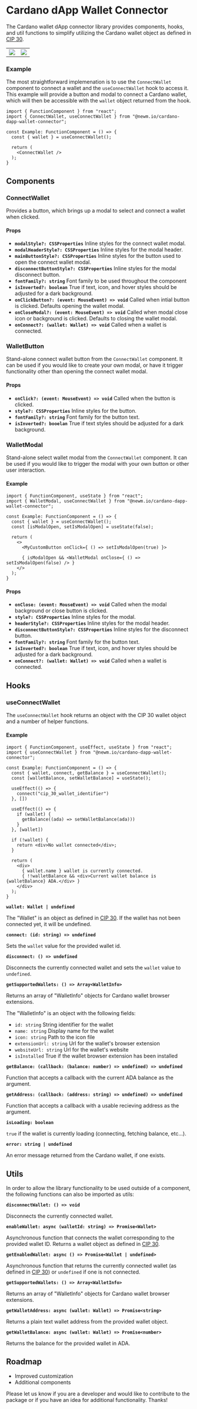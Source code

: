 # Cardano dApp Wallet Connector

The Cardano wallet dApp connector library provides components, hooks, and util functions to simplify
utilizing the Cardano wallet object as defined in [CIP 30](https://cips.cardano.org/cips/cip30).

<center>
  <table>
    <tr>
      <td>
        <img src="./docs/img/wallet-modal-unstyled.png">
      </td>
      <td>
        <img src="./docs/img/wallet-modal-styled.png">
      </td>
    </tr>
  </table>
</center>

### Example

The most straightforward implemenation is to use the `ConnectWallet` component to connect a wallet
and the `useConnectWallet` hook to access it. This example will provide a button and modal to connect
a Cardano wallet, which will then be accessible with the `wallet` object returned from the hook.

```
import { FunctionComponent } from "react";
import { ConnectWallet, useConnectWallet } from "@newm.io/cardano-dapp-wallet-connector";

const Example: FunctionComponent = () => {
  const { wallet } = useConnectWallet();

  return (
    <ConnectWallet />
  );
}
```

## Components

### ConnectWallet

Provides a button, which brings up a modal to select and connect a wallet when clicked.

#### Props

- **`modalStyle?: CSSProperties`** Inline styles for the connect wallet modal.
- **`modalHeaderStyle?: CSSProperties`** Inline styles for the modal header.
- **`mainButtonStyle?: CSSProperties`** Inline styles for the button used to open the connect wallet modal.
- **`disconnectButtonStyle?: CSSProperties`** Inline styles for the modal disconnect button.
- **`fontFamily?: string`** Font family to be used throughout the component
- **`isInverted?: boolean`** True if text, icon, and hover styles should be adjusted for a dark background.
- **`onClickButton?: (event: MouseEvent) => void`** Called when intial button is clicked. Defaults opening the wallet modal.
- **`onCloseModal?: (event: MouseEvent) => void`** Called when modal close icon or background is clicked. Defaults to closing the wallet modal.
- **`onConnect?: (wallet: Wallet) => void`** Called when a wallet is connected.

### WalletButton

Stand-alone connect wallet button from the `ConnectWallet` component. It can be used if you
would like to create your own modal, or have it trigger functionality other than opening the
connect wallet modal.

#### Props

- **`onClick?: (event: MouseEvent) => void`** Called when the button is clicked.
- **`style?: CSSProperties`** Inline styles for the button.
- **`fontFamily?: string`** Font family for the button text.
- **`isInverted?: booelan`** True if text styles should be adjusted for a dark background.

### WalletModal

Stand-alone select wallet modal from the `ConnectWallet` component. It can be used if you would
like to trigger the modal with your own button or other user interaction.

#### Example

```
import { FunctionComponent, useState } from "react";
import { WalletModal, useConnectWallet } from "@newm.io/cardano-dapp-wallet-connector";

const Example: FunctionComponent = () => {
  const { wallet } = useConnectWallet();
  const [isModalOpen, setIsModalOpen] = useState(false);

  return (
    <>
      <MyCustomButton onClick={ () => setIsModalOpen(true) }>

      { isModalOpen && <WalletModal onClose={ () => setIsModalOpen(false) /> }
    </>
  );
}
```

#### Props

- **`onClose: (event: MouseEvent) => void`** Called when the modal background or close button is clicked.
- **`style?: CSSProperties`** Inline styles for the modal.
- **`headerStyle?: CSSProperties`** Inline styles for the modal header.
- **`disconnectButtonStyle?: CSSProperties`** Inline styles for the disconnect button.
- **`fontFamily?: string`** Font family for the button text.
- **`isInverted?: boolean`** True if text, icon, and hover styles should be adjusted for a dark background.
- **`onConnect?: (wallet: Wallet) => void`** Called when a wallet is connected.

## Hooks

### useConnectWallet

The `useConnectWallet` hook returns an object with the CIP 30 wallet object and
a number of helper functions.

#### Example

```
import { FunctionComponent, useEffect, useState } from "react";
import { useConnectWallet } from "@newm.io/cardano-dapp-wallet-connector";

const Example: FunctionComponent = () => {
  const { wallet, connect, getBalance } = useConnectWallet();
  const [walletBalance, setWalletBalance] = useState();

  useEffect(() => {
    connect("cip_30_wallet_identifier")
  }, [])

  useEffect(() => {
    if (wallet) {
      getBalance((ada) => setWalletBalance(ada)))
    }
  }, [wallet])

  if (!wallet) {
    return <div>No wallet connected</div>;
  }

  return (
    <div>
      { wallet.name } wallet is currently connected.
      { !!walletBalance && <div>Current wallet balance is {walletBalance} ADA.</div> }
    </div>
  );
}
```

**`wallet: Wallet | undefined`**

The "Wallet" is an object as defined in [CIP 30](https://cips.cardano.org/cips/cip30).
If the wallet has not been connected yet, it will be undefined.

**`connect: (id: string) => undefined`**

Sets the `wallet` value for the provided wallet id.

**`disconnect: () => undefined`**

Disconnects the currently connected wallet and sets the `wallet` value to `undefined`.

**`getSupportedWallets: () => Array<WalletInfo>`**

Returns an array of "WalletInfo" objects for Cardano wallet browser extensions.

The "WalletInfo" is an object with the following fields:

- `id: string` String identifier for the wallet
- `name: string` Display name for the wallet
- `icon: string` Path to the icon file
- `extensionUrl: string` Url for the wallet's browser extension
- `websiteUrl: string` Url for the wallet's website
- `isInstalled` True if the wallet browser extension has been installed

**`getBalance: (callback: (balance: number) => undefined) => undefined`**

Function that accepts a callback with the current ADA balance as
the argument.

**`getAddress: (callback: (address: string) => undefined) => undefined`**

Function that accepts a callback with a usable recieving address as
the argument.

**`isLoading: boolean`**

`true` if the wallet is currently loading (connecting, fetching balance, etc...).

**`error: string | undefined`**

An error message returned from the Cardano wallet, if one exists.

## Utils

In order to allow the library functionality to be used outside of a component, the following
functions can also be imported as utils:

**`disconnectWallet: () => void`**

Disconnects the currently connected wallet.

**`enableWallet: async (walletId: string) => Promise<Wallet>`**

Asynchronous function that connects the wallet corresponding to the provided wallet ID. Returns
a wallet object as defined in [CIP 30](https://cips.cardano.org/cips/cip30).

**`getEnabledWallet: async () => Promise<Wallet | undefined>`**

Asynchronous function that returns the currently connected wallet (as defined
in [CIP 30](https://cips.cardano.org/cips/cip30)) or `undefined` if one is not connected.

**`getSupportedWallets: () => Array<WalletInfo>`**

Returns an array of "WalletInfo" objects for Cardano wallet browser extensions.

**`getWalletAddress: async (wallet: Wallet) => Promise<string>`**

Returns a plain text wallet address from the provided wallet object.

**`getWalletBalance: async (wallet: Wallet) => Promise<number>`**

Returns the balance for the provided wallet in ADA.

## Roadmap

- Improved customization
- Additional components

Please let us know if you are a developer and would like to contribute to the package or if you
have an idea for additional functionality. Thanks!
